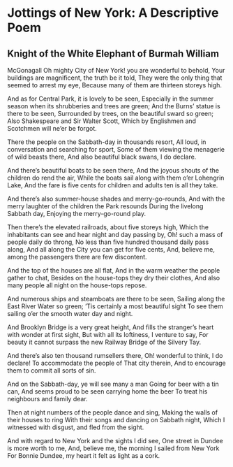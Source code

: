 # Jottings of New York: A Descriptive Poem
## Knight of the White Elephant of Burmah William
McGonagall
Oh mighty City of New York! you are wonderful to behold,
Your buildings are magnificent, the truth be it told,
They were the only thing that seemed to arrest my eye,
Because many of them are thirteen storeys high.

And as for Central Park, it is lovely to be seen,
Especially in the summer season when its shrubberies and trees are green;
And the Burns’ statue is there to be seen,
Surrounded by trees, on the beautiful sward so green;
Also Shakespeare and Sir Walter Scott,
Which by Englishmen and Scotchmen will ne’er be forgot.

There the people on the Sabbath-day in thousands resort,
All loud, in conversation and searching for sport,
Some of them viewing the menagerie of wild beasts there,
And also beautiful black swans, I do declare.

And there’s beautiful boats to be seen there,
And the joyous shouts of the children do rend the air,
While the boats sail along with them o’er Lohengrin Lake,
And the fare is five cents for children and adults ten is all they take.

And there’s also summer-house shades and merry-go-rounds,
And with the merry laughter of the children the Park resounds
During the livelong Sabbath day,
Enjoying the merry-go-round play.

Then there’s the elevated railroads, about five storeys high,
Which the inhabitants can see and hear night and day passing by,
Oh! such a mass of people daily do throng,
No less than five hundred thousand daily pass along,
And all along the City you can get for five cents,
And, believe me, among the passengers there are few discontent.

And the top of the houses are all flat,
And in the warm weather the people gather to chat,
Besides on the house-tops they dry their clothes,
And also many people all night on the house-tops repose.

And numerous ships and steamboats are there to be seen,
Sailing along the East River Water so green;
’Tis certainly a most beautiful sight
To see them sailing o’er the smooth water day and night.

And Brooklyn Bridge is a very great height,
And fills the stranger’s heart with wonder at first sight,
But with all its loftiness, I venture to say,
For beauty it cannot surpass the new Railway Bridge of the Silvery Tay.

And there’s also ten thousand rumsellers there,
Oh! wonderful to think, I do declare!
To accommodate the people of That city therein,
And to encourage them to commit all sorts of sin.

And on the Sabbath-day, ye will see many a man
Going for beer with a tin can,
And seems proud to be seen carrying home the beer
To treat his neighbours and family dear.

Then at night numbers of the people dance and sing,
Making the walls of their houses to ring
With their songs and dancing on Sabbath night,
Which I witnessed with disgust, and fled from the sight.

And with regard to New York and the sights I did see,
One street in Dundee is more worth to me,
And, believe me, the morning I sailed from New York
For Bonnie Dundee, my heart it felt as light as a cork.
